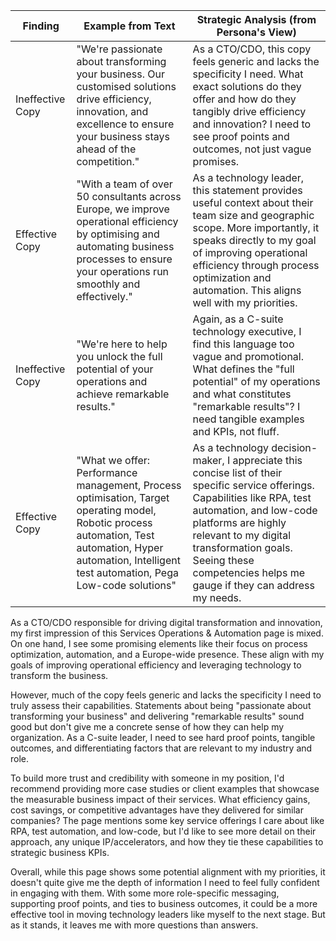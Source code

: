 | Finding          | Example from Text | Strategic Analysis (from Persona's View)            |
| ---------------- | ----------------- | --------------------------------------------------- |
| Ineffective Copy | "We're passionate about transforming your business. Our customised solutions drive efficiency, innovation, and excellence to ensure your business stays ahead of the competition."      | As a CTO/CDO, this copy feels generic and lacks the specificity I need. What exact solutions do they offer and how do they tangibly drive efficiency and innovation? I need to see proof points and outcomes, not just vague promises. |
| Effective Copy   | "With a team of over 50 consultants across Europe, we improve operational efficiency by optimising and automating business processes to ensure your operations run smoothly and effectively."      | As a technology leader, this statement provides useful context about their team size and geographic scope. More importantly, it speaks directly to my goal of improving operational efficiency through process optimization and automation. This aligns well with my priorities.    |
| Ineffective Copy | "We're here to help you unlock the full potential of your operations and achieve remarkable results." | Again, as a C-suite technology executive, I find this language too vague and promotional. What defines the "full potential" of my operations and what constitutes "remarkable results"? I need tangible examples and KPIs, not fluff. |
| Effective Copy | "What we offer: Performance management, Process optimisation, Target operating model, Robotic process automation, Test automation, Hyper automation, Intelligent test automation, Pega Low-code solutions" | As a technology decision-maker, I appreciate this concise list of their specific service offerings. Capabilities like RPA, test automation, and low-code platforms are highly relevant to my digital transformation goals. Seeing these competencies helps me gauge if they can address my needs.|

As a CTO/CDO responsible for driving digital transformation and innovation, my first impression of this Services Operations & Automation page is mixed. On one hand, I see some promising elements like their focus on process optimization, automation, and a Europe-wide presence. These align with my goals of improving operational efficiency and leveraging technology to transform the business. 

However, much of the copy feels generic and lacks the specificity I need to truly assess their capabilities. Statements about being "passionate about transforming your business" and delivering "remarkable results" sound good but don't give me a concrete sense of how they can help my organization. As a C-suite leader, I need to see hard proof points, tangible outcomes, and differentiating factors that are relevant to my industry and role.

To build more trust and credibility with someone in my position, I'd recommend providing more case studies or client examples that showcase the measurable business impact of their services. What efficiency gains, cost savings, or competitive advantages have they delivered for similar companies? The page mentions some key service offerings I care about like RPA, test automation, and low-code, but I'd like to see more detail on their approach, any unique IP/accelerators, and how they tie these capabilities to strategic business KPIs.

Overall, while this page shows some potential alignment with my priorities, it doesn't quite give me the depth of information I need to feel fully confident in engaging with them. With some more role-specific messaging, supporting proof points, and ties to business outcomes, it could be a more effective tool in moving technology leaders like myself to the next stage. But as it stands, it leaves me with more questions than answers.
